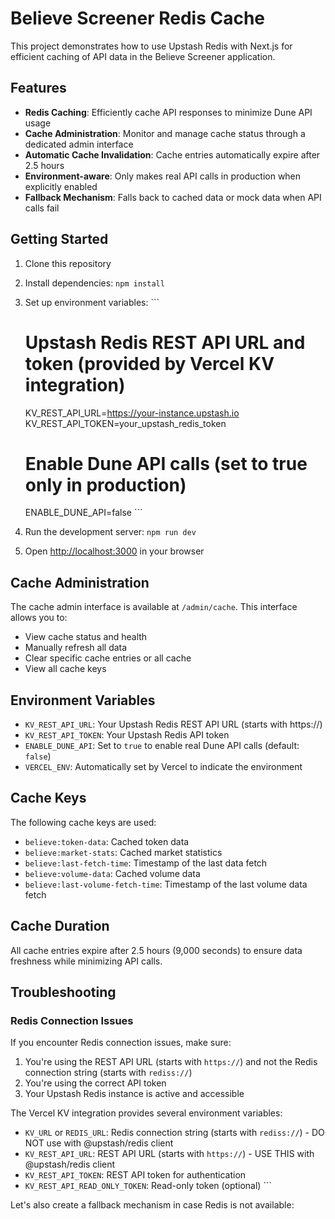 # Believe Screener Redis Cache

This project demonstrates how to use Upstash Redis with Next.js for efficient caching of API data in the Believe Screener application.

## Features

- **Redis Caching**: Efficiently cache API responses to minimize Dune API usage
- **Cache Administration**: Monitor and manage cache status through a dedicated admin interface
- **Automatic Cache Invalidation**: Cache entries automatically expire after 2.5 hours
- **Environment-aware**: Only makes real API calls in production when explicitly enabled
- **Fallback Mechanism**: Falls back to cached data or mock data when API calls fail

## Getting Started

1. Clone this repository
2. Install dependencies: `npm install`
3. Set up environment variables:
   \`\`\`
   # Upstash Redis REST API URL and token (provided by Vercel KV integration)
   KV_REST_API_URL=https://your-instance.upstash.io
   KV_REST_API_TOKEN=your_upstash_redis_token
   
   # Enable Dune API calls (set to true only in production)
   ENABLE_DUNE_API=false
   \`\`\`
4. Run the development server: `npm run dev`
5. Open [http://localhost:3000](http://localhost:3000) in your browser

## Cache Administration

The cache admin interface is available at `/admin/cache`. This interface allows you to:

- View cache status and health
- Manually refresh all data
- Clear specific cache entries or all cache
- View all cache keys

## Environment Variables

- `KV_REST_API_URL`: Your Upstash Redis REST API URL (starts with https://)
- `KV_REST_API_TOKEN`: Your Upstash Redis API token
- `ENABLE_DUNE_API`: Set to `true` to enable real Dune API calls (default: `false`)
- `VERCEL_ENV`: Automatically set by Vercel to indicate the environment

## Cache Keys

The following cache keys are used:

- `believe:token-data`: Cached token data
- `believe:market-stats`: Cached market statistics
- `believe:last-fetch-time`: Timestamp of the last data fetch
- `believe:volume-data`: Cached volume data
- `believe:last-volume-fetch-time`: Timestamp of the last volume data fetch

## Cache Duration

All cache entries expire after 2.5 hours (9,000 seconds) to ensure data freshness while minimizing API calls.

## Troubleshooting

### Redis Connection Issues

If you encounter Redis connection issues, make sure:

1. You're using the REST API URL (starts with `https://`) and not the Redis connection string (starts with `rediss://`)
2. You're using the correct API token
3. Your Upstash Redis instance is active and accessible

The Vercel KV integration provides several environment variables:
- `KV_URL` or `REDIS_URL`: Redis connection string (starts with `rediss://`) - DO NOT use with @upstash/redis client
- `KV_REST_API_URL`: REST API URL (starts with `https://`) - USE THIS with @upstash/redis client
- `KV_REST_API_TOKEN`: REST API token for authentication
- `KV_REST_API_READ_ONLY_TOKEN`: Read-only token (optional)
\`\`\`

Let's also create a fallback mechanism in case Redis is not available:
